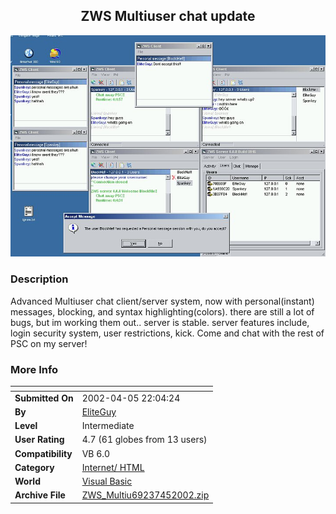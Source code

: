 ﻿<div align="center">

## ZWS Multiuser chat update

<img src="PIC2002451938264760.jpg">
</div>

### Description

Advanced Multiuser chat client/server system, now with personal(instant) messages, blocking, and syntax highlighting(colors). there are still a lot of bugs, but im working them out.. server is stable. server features include, login security system, user restrictions, kick. Come and chat with the rest of PSC on my server!
 
### More Info
 


<span>             |<span>
---                |---
**Submitted On**   |2002-04-05 22:04:24
**By**             |[EliteGuy](https://github.com/Planet-Source-Code/PSCIndex/blob/master/ByAuthor/eliteguy.md)
**Level**          |Intermediate
**User Rating**    |4.7 (61 globes from 13 users)
**Compatibility**  |VB 6\.0
**Category**       |[Internet/ HTML](https://github.com/Planet-Source-Code/PSCIndex/blob/master/ByCategory/internet-html__1-34.md)
**World**          |[Visual Basic](https://github.com/Planet-Source-Code/PSCIndex/blob/master/ByWorld/visual-basic.md)
**Archive File**   |[ZWS\_Multiu69237452002\.zip](https://github.com/Planet-Source-Code/eliteguy-zws-multiuser-chat-update__1-33485/archive/master.zip)








